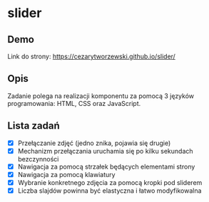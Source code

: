 # slider

## Demo

Link do strony: https://cezarytworzewski.github.io/slider/

## Opis

Zadanie polega na realizacji komponentu za pomocą 3 języków
programowania: HTML, CSS oraz JavaScript.

## Lista zadań

* [x] Przełączanie zdjęć (jedno znika, pojawia się drugie)
* [x] Mechanizm przełączania uruchamia się po kilku sekundach bezczynności
* [x] Nawigacja za pomocą strzałek będących elementami strony
* [x] Nawigacja za pomocą klawiatury
* [x] Wybranie konkretnego zdjęcia za pomocą kropki pod sliderem
* [X] Liczba slajdów powinna być elastyczna i łatwo modyfikowalna
